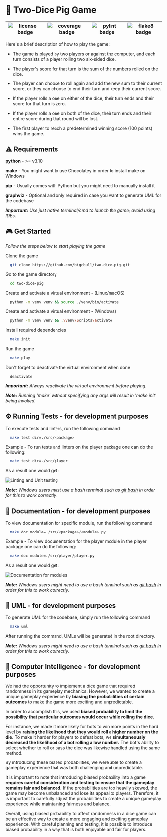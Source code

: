 # 🎲 Two-Dice Pig Game

| ![license badge](https://img.shields.io/badge/license%20-MIT-green) | ![coverage badge](https://img.shields.io/badge/coverage%20-99%25-success) | ![pylint badge](https://img.shields.io/badge/pylint-passed-blue) | ![flake8 badge](https://img.shields.io/badge/flake8-passed-blue) |
| :-----------------------------------------------------------------: | :-----------------------------------------------------------------------: | :--------------------------------------------------------------: | :--------------------------------------------------------------: |

Here's a brief description of how to play the game:

- The game is played by two players or against the computer, and each turn consists of a player rolling two six-sided dice.

- The player's score for that turn is the sum of the numbers rolled on the dice.

- The player can choose to roll again and add the new sum to their current score, or they can choose to end their turn and keep their current score.

- If the player rolls a one on either of the dice, their turn ends and their score for that turn is zero.

- If the player rolls a one on both of the dice, their turn ends and their entire score during that round will be lost.

- The first player to reach a predetermined winning score (100 points) wins the game.

## ⚠️ Requirements

**python** - >= v3.10

**make** - You might want to use Chocolatey in order to install make on Windows

**pip** - Usually comes with Python but you might need to manually install it

**graphviz** - Optional and only required in case you want to generate UML for the codebase

**_Important:_** _Use just native terminal/cmd to launch the game; avoid using IDEs._

## 🎮 Get Started

_Follow the steps below to start playing the game_

Clone the game

```bash
  git clone https://github.com/bigcbull/two-dice-pig.git
```

Go to the game directory

```bash
  cd two-dice-pig
```

Create and activate a virtual environment - (Linux/macOS)

```bash
  python -m venv venv && source ./venv/bin/activate
```

Create and activate a virtual environment - (Windows)

```bash
  python -m venv venv && .\venv\Scripts\activate
```

Install required dependencies

```bash
  make init
```

Run the game

```bash
  make play
```

Don't forget to deactivate the virtual environment when done

```bash
  deactivate
```

**_Important:_** _Always reactivate the virtual environment before playing._

**_Note:_** _Running 'make' without specifying any args will result in 'make init' being invoked._

## ⚙️ Running Tests - for development purposes

To execute tests and linters, run the following command

```bash
  make test dir=./src/<package>
```

Example - To run tests and linters on the player package one can do the following:

```bash
  make test dir=./src/player
```

As a result one would get:

![Linting and Unit testing](https://i.imgur.com/ECKY5Ck.png)

**_Note:_** _Windows users must use a bash terminal such as [git bash](https://gitforwindows.org/) in order for this to work correctly._

## 📃 Documentation - for development purposes

To view documentation for specific module, run the following command

```bash
  make doc module=./src/<package>/<module>.py
```

Example - To view documentation for the player module in the player package one can do the following:

```bash
  make doc module=./src/player/player.py
```

As a result one would get:

![Documentation for modules](https://i.imgur.com/TyDxR0x.png)

**_Note:_** _Windows users might need to use a bash terminal such as [git bash](https://gitforwindows.org/) in order for this to work correctly._

## 📝 UML - for development purposes

To generate UML for the codebase, simply run the following command

```bash
  make uml
```

After running the command, UMLs will be generated in the root directory.

**_Note:_** _Windows users might need to use a bash terminal such as [git bash](https://gitforwindows.org/) in order for this to work correctly._

## 🤖 Computer Intelligence - for development purposes

We had the opportunity to implement a dice game that required randomness in its gameplay mechanics. However, we wanted to create a unique gameplay experience by **biasing the probabilities of certain outcomes** to make the game more exciting and unpredictable.

In order to accomplish this, we used **biased probability to limit the possibility that particular outcomes would occur while rolling the dice.**

For instance, we made it more likely for bots to win more points in the hard level by **raising the likelihood that they would roll a higher number on the die.** To make it harder for players to defeat bots, we **simultaneously decreased the likelihood of a bot rolling a low number.** The bot's ability to select whether to roll or pass the dice was likewise handled using the same method.

By introducing these biased probabilities, we were able to create a gameplay experience that was both challenging and unpredictable.

It is important to note that introducing biased probability into a game **requires careful consideration and testing to ensure that the gameplay remains fair and balanced.** If the probabilities are too heavily skewed, the game may become unbalanced and lose its appeal to players. Therefore, it is important to carefully adjust the probabilities to create a unique gameplay experience while maintaining fairness and balance.

Overall, using biased probability to affect randomness in a dice game can be an effective way to create a more engaging and exciting gameplay experience. With careful planning and testing, it is possible to introduce biased probability in a way that is both enjoyable and fair for players.
